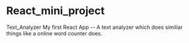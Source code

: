 # React_mini_project
Text_Analyzer
My first React App
-- A text analyzer which does similiar things like a online word counter does.
